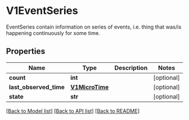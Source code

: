 # V1EventSeries

EventSeries contain information on series of events, i.e. thing that was/is happening continuously for some time.
## Properties
Name | Type | Description | Notes
------------ | ------------- | ------------- | -------------
**count** | **int** |  | [optional] 
**last_observed_time** | [**V1MicroTime**](V1MicroTime.md) |  | [optional] 
**state** | **str** |  | [optional] 

[[Back to Model list]](../README.md#documentation-for-models) [[Back to API list]](../README.md#documentation-for-api-endpoints) [[Back to README]](../README.md)


